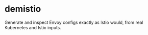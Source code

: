 # demistio
Generate and inspect Envoy configs exactly as Istio would, from real Kubernetes and Istio inputs.
